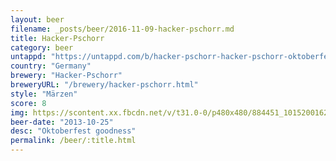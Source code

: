 ```yaml
---
layout: beer
filename: _posts/beer/2016-11-09-hacker-pschorr.md
title: Hacker-Pschorr
category: beer
untappd: "https://untappd.com/b/hacker-pschorr-hacker-pschorr-oktoberfest-marzen/1827"
country: "Germany"
brewery: "Hacker-Pschorr"
breweryURL: "/brewery/hacker-pschorr.html"
style: "Märzen"
score: 8
img: https://scontent.xx.fbcdn.net/v/t31.0-0/p480x480/884451_10152001625798745_1787795583_o.jpg?_nc_cat=109&_nc_ohc=UVgXgEee8-cAQl_B6wuxefXdhXYFW1HJBaZLI54inFZjCHrooYEdQ4wMg&_nc_ht=scontent.xx&oh=0ddde8171cca1d862cd8bb423e3dd227&oe=5E8381A5
beer-date: "2013-10-25"
desc: "Oktoberfest goodness"
permalink: /beer/:title.html
---
```

